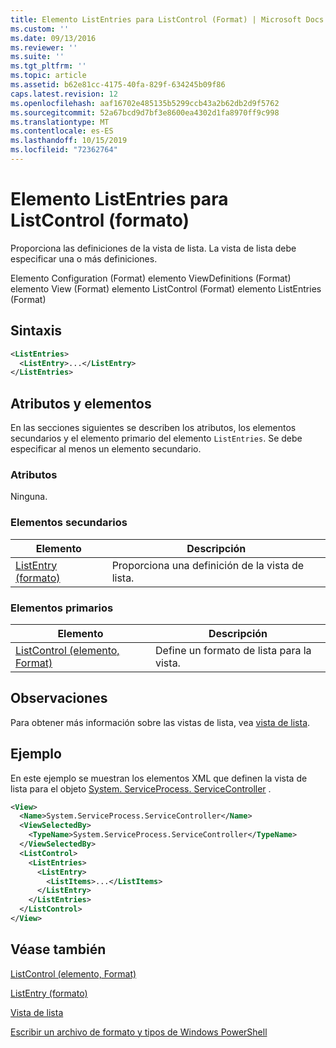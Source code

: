```yaml
---
title: Elemento ListEntries para ListControl (Format) | Microsoft Docs
ms.custom: ''
ms.date: 09/13/2016
ms.reviewer: ''
ms.suite: ''
ms.tgt_pltfrm: ''
ms.topic: article
ms.assetid: b62e81cc-4175-40fa-829f-634245b09f86
caps.latest.revision: 12
ms.openlocfilehash: aaf16702e485135b5299ccb43a2b62db2d9f5762
ms.sourcegitcommit: 52a67bcd9d7bf3e8600ea4302d1fa8970ff9c998
ms.translationtype: MT
ms.contentlocale: es-ES
ms.lasthandoff: 10/15/2019
ms.locfileid: "72362764"
---
```

# <a name="listentries-element-for-listcontrol-format"></a>Elemento ListEntries para ListControl (formato)

Proporciona las definiciones de la vista de lista. La vista de lista debe especificar una o más definiciones.

Elemento Configuration (Format) elemento ViewDefinitions (Format) elemento View (Format) elemento ListControl (Format) elemento ListEntries (Format)

## <a name="syntax"></a>Sintaxis

```xml
<ListEntries>
  <ListEntry>...</ListEntry>
</ListEntries>
```

## <a name="attributes-and-elements"></a>Atributos y elementos

En las secciones siguientes se describen los atributos, los elementos secundarios y el elemento primario del elemento `ListEntries`. Se debe especificar al menos un elemento secundario.

### <a name="attributes"></a>Atributos

Ninguna.

### <a name="child-elements"></a>Elementos secundarios

|Elemento|Descripción|
|-------------|-----------------|
|[ListEntry (formato)](./listentry-element-for-listcontrol-format.md)|Proporciona una definición de la vista de lista.|

### <a name="parent-elements"></a>Elementos primarios

|Elemento|Descripción|
|-------------|-----------------|
|[ListControl (elemento, Format)](./listcontrol-element-format.md)|Define un formato de lista para la vista.|

## <a name="remarks"></a>Observaciones

Para obtener más información sobre las vistas de lista, vea [vista de lista](./creating-a-list-view.md).

## <a name="example"></a>Ejemplo

En este ejemplo se muestran los elementos XML que definen la vista de lista para el objeto [System. ServiceProcess. ServiceController](/dotnet/api/System.ServiceProcess.ServiceController) .

```xml
<View>
  <Name>System.ServiceProcess.ServiceController</Name>
  <ViewSelectedBy>
    <TypeName>System.ServiceProcess.ServiceController</TypeName>
  </ViewSelectedBy>
  <ListControl>
    <ListEntries>
      <ListEntry>
        <ListItems>...</ListItems>
      </ListEntry>
    </ListEntries>
  </ListControl>
</View>
```

## <a name="see-also"></a>Véase también

[ListControl (elemento, Format)](./listcontrol-element-format.md)

[ListEntry (formato)](./listentry-element-for-listcontrol-format.md)

[Vista de lista](./creating-a-list-view.md)

[Escribir un archivo de formato y tipos de Windows PowerShell](./writing-a-powershell-formatting-file.md)
